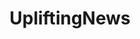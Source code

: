 ---
title: UpliftingNews
crosslinks:
- LateStageCapitalism
- AskReddit
- IAmA
- HailCorporate
- ShitAmericansSay
- worldnews
- news
- india
- todayilearned
- The_Donald
- pics
- PupliftingNews
- xkcd
- Drama
- zeronet
- childfree
- Linky_links
- politics
- AskHistorians
- funny
---